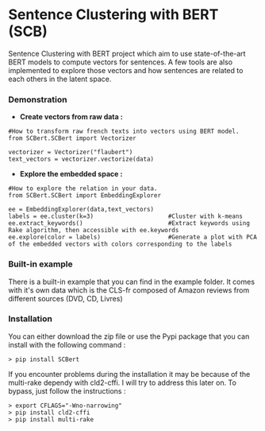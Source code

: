 # Sentence Clustering with BERT (SCB)

Sentence Clustering with BERT project which aim to use state-of-the-art BERT models to compute vectors for sentences. A few tools are also implemented to explore those vectors and how sentences are related to each others in the latent space. 

### Demonstration 

- **Create vectors from raw data :**

```
#How to transform raw french texts into vectors using BERT model. 
from SCBert.SCBert import Vectorizer

vectorizer = Vectorizer("flaubert")
text_vectors = vectorizer.vectorize(data)
```

- **Explore the embedded space :**
```
#How to explore the relation in your data. 
from SCBert.SCBert import EmbeddingExplorer

ee = EmbeddingExplorer(data,text_vectors)
labels = ee.cluster(k=3)                     #Cluster with k-means 
ee.extract_keywords()                        #Extract keywords using Rake algorithm, then accessible with ee.keywords
ee.explore(color = labels)                   #Generate a plot with PCA of the embedded vectors with colors corresponding to the labels 
```

### Built-in example

There is a built-in example that you can find in the example folder. It comes with it's own data which is the CLS-fr composed of Amazon reviews from different sources (DVD, CD, Livres)

### Installation 

You can either download the zip file or use the Pypi package that you can install with the following command : 

```
> pip install SCBert
```


If you encounter problems during the installation it may be because of the multi-rake dependy with cld2-cffi. I will try to address this later on. To bypass, just follow the instructions : 

```
> export CFLAGS="-Wno-narrowing"
> pip install cld2-cffi
> pip install multi-rake
```
